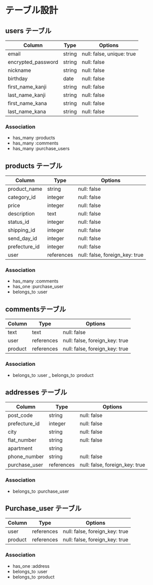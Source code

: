 # テーブル設計

## users テーブル

| Column             | Type    | Options                   |
| ----------         | ------  | -----------               |
| email              | string  | null: false, unique: true |
| encrypted_password | string  | null: false               |
| nickname           | string  | null: false               |
| birthday           | date    | null: false               |            
| first_name_kanji   | string  | null: false               |
| last_name_kanji    | string  | null: false               |
| first_name_kana    | string  | null: false               |
| last_name_kana     | string  | null: false               |



### Association

- has_many :products
- has_many :comments
- has_many :purchase_users

## products テーブル

| Column          | Type       | Options                       |
| -------------   | ------     | -----------                   |
| product_name    | string     | null: false                   |
| category_id     | integer    | null: false                   |
| price           | integer    | null: false                   |
| description     | text       | null: false                   |
| status_id       | integer    | null: false                   |
| shipping_id     | integer    | null: false                   |
| send_day_id     | integer    | null: false                   |
| prefecture_id   | integer    | null: false                   |
| user            | references | null: false, foreign_key: true|


### Association

- has_many :comments
- has_one :purchase_user
- belongs_to :user


## commentsテーブル

| Column        | Type       | Options                        |
| ------------- | ------     | -----------                    |
| text          | text       | null: false                    |
| user          | references | null: false, foreign_key: true |
| product       | references | null: false, foreign_key: true |


### Association

- belongs_to :user
_ belongs_to :product

## addresses テーブル

| Column           | Type       | Options                        |
| -------------    | ------     | -----------                    |
| post_code        | string     | null: false                    |
| prefecture_id    | integer    | null: false                    |
| city             | string     | null: false                    | 
| flat_number      | string     | null: false                    | 
| apartment        | string     |                                |
| phone_number     | string     | null: false                    |
| purchase_user    | references | null: false, foreign_key: true |

### Association
- belongs_to :purchase_user

## Purchase_user テーブル

| Column           | Type       | Options                        |
| -------------    | ------     | -----------                    |
| user             | references | null: false, foreign_key: true |
| product          | references | null: false, foreign_key: true |

### Association

- has_one :address
- belongs_to :user
- belongs_to :product